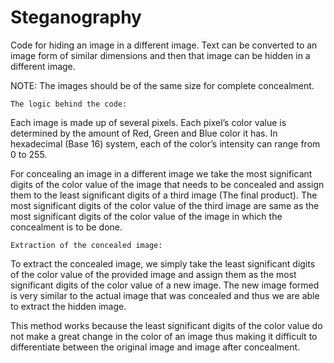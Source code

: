 # Steganography
Code for hiding an image in a different image.
Text can be converted to an image form of similar dimensions and then that image can be hidden in a different image.

NOTE: The images should be of the same size for complete concealment.

    The logic behind the code:

Each image is made up of several pixels. Each pixel’s color value is determined by the amount of Red, Green and Blue color it has. In hexadecimal (Base 16) system, each of the color’s intensity can range from 0 to 255.

For concealing an image in a different image we take the most significant digits of the color value of the image that needs to be concealed and assign them to the least significant digits of a third image (The final product). The most significant digits of the color value of the third image are same as the most significant digits of the color value of the image in which the concealment is to be done.

    Extraction of the concealed image:

To extract the concealed image, we simply take the least significant digits of the color value of the provided image and assign them as the most significant digits of the color value of a new image. The new image formed is very similar to the actual image that was concealed and thus we are able to extract the hidden image.

This method works because the least significant digits of the color value do not make a great change in the color of an image thus making it difficult to differentiate between the original image and image after concealment.
